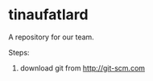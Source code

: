 tinaufatlard
============

A repository for our team. 

Steps:

1. download git from http://git-scm.com